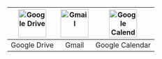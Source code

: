 <style>
    table {
        width: 100%;
    }
</style>
| [<img title="Google Drive Logo" src="https://upload.wikimedia.org/wikipedia/commons/1/12/Google_Drive_icon_%282020%29.svg" alt="Google Drive" width="64" data-align="center">](/por-area/drive-personal/) | [<img title="Gmail Logo" src="https://upload.wikimedia.org/wikipedia/commons/7/7e/Gmail_icon_%282020%29.svg" alt="Gmail" width="64" data-align="center">](https://google.com) | [<img title="Google Calendar Logo" src="https://upload.wikimedia.org/wikipedia/commons/a/a5/Google_Calendar_icon_%282020%29.svg" alt="Google Calendar" width="64" data-align="center">](https://google.com) |
|:---------------------------------------------------------------------------------------------------------------------------------------------------------------------------------------------------------:|:-----------------------------------------------------------------------------------------------------------------------------------------------------------------------------:|:-----------------------------------------------------------------------------------------------------------------------------------------------------------------------------------------------------------:|
| Google Drive                                                                                                                                                                                              | Gmail                                                                                                                                                                         | Google Calendar                                                                                                                                                                                             |
